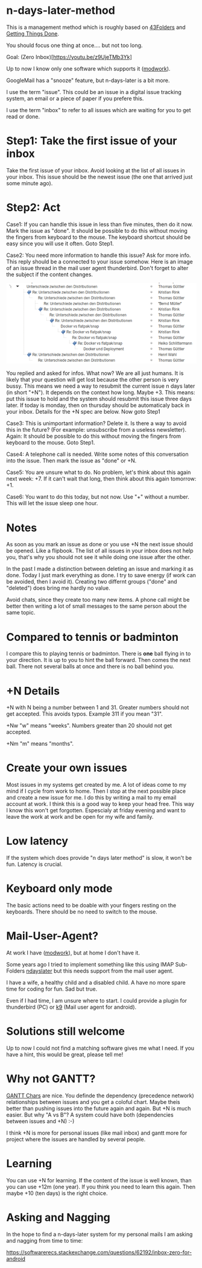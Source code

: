 # n-days-later-method

This is a management method which is roughly based on [43Folders](https://en.wikipedia.org/wiki/Tickler_file) and 
[Getting Things Done](https://en.wikipedia.org/wiki/Getting_Things_Done).

You should focus one thing at once.... but not too long.

Goal: (Zero Inbox)[https://youtu.be/z9UjeTMb3Yk]

Up to now I know only one software which supports it ([modwork](https://www.tbz-pariv.de/produkte/modwork)).

GoogleMail has a "snooze" feature, but n-days-later is a bit more.

I use the term "issue". This could be an issue in a digital issue tracking system, an email or a piece of paper if you prefere this.

I use the term "inbox" to refer to all issues which are waiting for you to get read or done.

# Step1: Take the first issue of your inbox

Take the first issue of your inbox. Avoid looking at the list of all issues in your inbox. This issue should be the newest issue (the one that arrived just some minute ago).

# Step2: Act

Case1: If you can handle this issue in less than five minutes, then do it now. Mark the issue as "done". It should be possible to do this without moving the fingers from keyboard to the mouse. The keyboard shortcut should be easy since you will use it often. Goto Step1.

Case2: You need more information to handle this issue? Ask for more info. This reply should be a connected to your issue somehow. Here is an image of an issue thread in the mail user agent thunderbird. Don't forget to alter the subject if the content changes.

![MailThread in Thunderbird Mail User Agent](/thunderbird-mail-thread.png)

You replied and asked for infos. What now? We are all just humans. It is likely that your question will get lost because the other person is very bussy. This means we need a way to resubmit the current issue n days later (in short "+N"). It depends on the context how long. Maybe +3. This means: put this issue to hold and the system should resubmit this issue three days later. If today is monday, then on thursday should be automaticaly back in your inbox. Details for the +N spec are below. Now goto Step1

Case3: This is unimportant information? Delete it. Is there a way to avoid this in the future? (For example: unsubscribe from a useless newsletter). Again: It should be possible to do this without moving the fingers from keyboard to the mouse. Goto Step1.

Case4: A telephone call is needed. Write some notes of this conversation into the issue. Then mark the issue as "done" or +N.

Case5: You are unsure what to do. No problem, let's think about this again next week: +7. If it can't wait that long, then think about this again tomorrow: +1.

Case6: You want to do this today, but not now. Use "+" without a number. This will let the issue sleep one hour.

# Notes

As soon as you mark an issue as done or you use +N the next issue should be opened. Like a flipbook. The list of all issues in your inbox does not help you, that's why you should not see it while doing one issue after the other.

In the past I made a distinction between deleting an issue and marking it as done. Today I just mark everything as done. I try to save energy (if work can be avoided, then I avoid it). Creating two differnt groups ("done" and "deleted") does bring me hardly no value.




Avoid chats, since they create too many new items. A phone call might be better then writing a lot of small messages to the same person about the same topic.

# Compared to tennis or badminton

I compare this to playing tennis or badminton. There is **one** ball flying in to your direction. It is up to you to hint the ball forward. Then comes the next ball. There not several balls at once and there is no ball behind you.

# +N Details

+N with N being a number between 1 and 31. Greater numbers should not get accepted. This avoids typos. Example 311 if you mean "31".

+Nw "w" means "weeks". Numbers greater than 20 should not get accepted.

+Nm "m" means "months".

# Create your own issues

Most issues in my systems get created by me. A lot of ideas come to my mind if I cycle from work to home. Then I stop at the next possible place and create a new issue for me. I do this by writing a mail to my email account at work. I think this is a good way to keep your head free. This way I know this won't get forgotten. Espescialy at friday evening and want to leave the work at work and be open for my wife and family.

# Low latency

If the system which does provide "n days later method" is slow, it won't be fun. Latency is crucial.

# Keyboard only mode

The basic actions need to be doable with your fingers resting on the keyboards. There should be no need to switch to the mouse.

# Mail-User-Agent?

At work I have ([modwork](https://www.tbz-pariv.de/produkte/modwork)), but at home I don't have it.

Some years ago I tried to implement something like this using IMAP Sub-Folders [ndayslater](https://github.com/guettli/ndayslater) but this needs support from the mail user agent.

I have a wife, a healthy child and a disabled child. A have no more spare time for coding for fun. Sad but true.

Even if I had time, I am unsure where to start. I could provide a plugin for thunderbird (PC) or [k9](https://k9mail.github.io/) (Mail user agent for android).

# Solutions still welcome

Up to now I could not find a matching software gives me what I need. If you have a hint, this would be great, please tell me!

# Why not GANTT?

[GANTT Chars](https://en.wikipedia.org/wiki/Gantt_chart) are nice. You definde the dependency (precedence network) relationships between issues and you get a coloful chart. Maybe theis better than pushing issues into the future again and again. But +N is much easier. But why "A vs B"? A system could have both (dependencies between issues and +N) :-)

I think +N is more for personal issues (like mail inbox) and gantt more for project where the issues are handled by several people.

# Learning

You can use +N for learning. If the content of the issue is well known, than you can use +12m (one year). If you think you need to learn this again. Then maybe +10 (ten days) is the right choice.



# Asking and Nagging

In the hope to find a n-days-later system for my personal mails I am asking and nagging from time to time:

https://softwarerecs.stackexchange.com/questions/62192/inbox-zero-for-android



